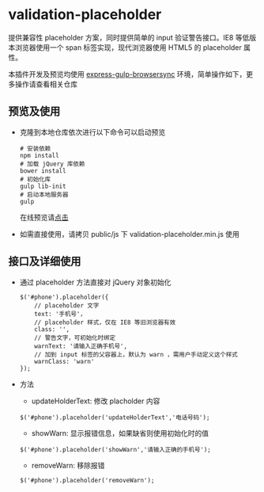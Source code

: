 # validation-placeholder

提供兼容性 placeholder 方案，同时提供简单的 input 验证警告接口。IE8 等低版本浏览器使用一个 span 标签实现，现代浏览器使用 HTML5 的 placeholder 属性。 

本插件开发及预览均使用 [express-gulp-browsersync](https://github.com/Nutlee/express-gulp-browsersync) 环境，简单操作如下，更多操作请查看相关仓库

## 预览及使用

* 克隆到本地仓库依次进行以下命令可以启动预览

	```
	# 安装依赖
	npm install
	# 加载 jQuery 库依赖
	bower install
	# 初始化库
	gulp lib-init
	# 启动本地服务器
	gulp
	```
	
	在线预览请[点击](http://nutlee.space/Front-end-Demo/demos/validation-placeholder/html/index.html)
	
* 如需直接使用，请拷贝 public/js 下 validation-placeholder.min.js 使用
	
## 接口及详细使用

* 通过 placeholder 方法直接对 jQuery 对象初始化

	```
	$('#phone').placeholder({
		// placeholder 文字
		text: '手机号'，
		// placeholder 样式，仅在 IE8 等旧浏览器有效
		class: '',
		// 警告文字，可初始化时绑定
		warnText: '请输入正确手机号',
		// 加到 input 标签的父容器上，默认为 warn ，需用户手动定义这个样式
		warnClass: 'warn'
	});
	```
	
* 方法

	* updateHolderText: 修改 placholder 内容
	
	```
	$('#phone').placeholder('updateHolderText','电话号码');
	```
	* showWarn: 显示报错信息，如果缺省则使用初始化时的值
	
	```
	$('#phone').placeholder('showWarn','请输入正确的手机号');
	```
	
	* removeWarn: 移除报错

	```
	$('#phone').placeholder('removeWarn');
	```
	
	








